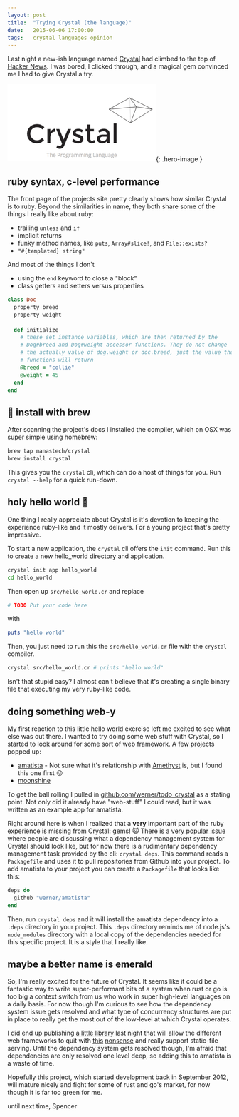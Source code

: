 ```yaml
---
layout: post
title:  "Trying Crystal (the language)"
date:   2015-06-06 17:00:00
tags:   crystal languages opinion
---
```


Last night a new-ish language named [Crystal](http://crystal-lang.org/) had climbed to the top of [Hacker News](https://web.archive.org/web/20150606041438/https://news.ycombinator.com/). I was bored, I clicked through, and a magical gem convinced me I had to give Crystal a try.

![Crystal trance generator](/assets/posts/2015/crystal-lang-logo.gif){: .hero-image }

## ruby syntax, c-level performance

The front page of the projects site pretty clearly shows how similar Crystal is to ruby. Beyond the similarities in name, they both share some of the things I really like about ruby:

 - trailing `unless` and `if`
 - implicit returns
 - funky method names, like `puts`, `Array#slice!`, and `File::exists?`
 - `"#{templated} string"`

And most of the things I don't

 - using the `end` keyword to close a "block"
 - class getters and setters versus properties

```ruby
class Doc
  property breed
  property weight

  def initialize
    # these set instance variables, which are then returned by the
    # Dog#breed and Dog#weight accessor functions. They do not change
    # the actually value of dog.weight or doc.breed, just the value those
    # functions will return
    @breed = "collie"
    @weight = 45
  end
end
```



## :vertical_traffic_light: install with brew

After scanning the project's docs I installed the compiler, which on OSX was super simple using homebrew:

```sh
brew tap manastech/crystal
brew install crystal
```

This gives you the `crystal` cli, which can do a host of things for you. Run `crystal --help` for a quick run-down.




## holy hello world :rocket:

One thing I really appreciate about Crystal is it's devotion to keeping the experience ruby-like and it mostly delivers. For a young project that's pretty impressive.

To start a new application, the `crystal` cli offers the `init` command. Run this to create a new hello_world directory and application.

```sh
crystal init app hello_world
cd hello_world
```

Then open up `src/hello_world.cr` and replace

```rb
# TODO Put your code here
```

with

```rb
puts "hello world"
```

Then, you just need to run this the `src/hello_world.cr` file with the `crystal` compiler.

```sh
crystal src/hello_world.cr # prints "hello world"
```

Isn't that stupid easy? I almost can't believe that it's creating a single binary file that executing my very ruby-like code.



## doing something web-y

My first reaction to this little hello world exercise left me excited to see what else was out there. I wanted to try doing some web stuff with Crystal, so I started to look around for some sort of web framework. A few projects popped up:

  - [amatista](https://github.com/werner/amatista) - Not sure what it's relationship with [Amethyst](https://github.com/Codcore/Amethyst) is, but I found this one first :stuck_out_tongue_winking_eye:
  - [moonshine](https://github.com/dhruvrajvanshi/Moonshine)


To get the ball rolling I pulled in [github.com/werner/todo_crystal](https://github.com/werner/todo_crystal) as a stating point. Not only did it already have "web-stuff" I could read, but it was written as an example app for amatista.

Right around here is when I realized that a **very** important part of the ruby experience is missing from Crystal: gems! :scream_cat: There is a [very popular issue](https://github.com/manastech/crystal/issues/220) where people are discussing what a dependency management system for Crystal should look like, but for now there is a rudimentary dependency management task provided by the cli: `crystal deps`. This command reads a `Packagefile` and uses it to pull repositories from Github into your project. To add amatista to your project you can create a `Packagefile` that looks like this:

```rb
deps do
  github "werner/amatista"
end
```

Then, run `crystal deps` and it will install the amatista dependency into a `.deps` directory in your project. This `.deps` directory reminds me of node.js's `node_modules` directory with a local copy of the dependencies needed for this specific project. It is a style that I really like.




## maybe a better name is emerald

So, I'm really excited for the future of Crystal. It seems like it could be a fantastic way to write super-performant bits of a system when rust or go is too big a context switch from us who work in super high-level languages on a daily basis. For now though I'm curious to see how the dependency system issue gets resolved and what type of concurrency structures are put in place to really get the most out of the low-level at which Crystal operates.

I did end up publishing [a little library](https://github.com/spalger/crystal-mime) last night that will allow the different web frameworks to quit with [this](https://github.com/werner/amatista/blob/908a6ee3890c2ebf402e5d67266548256518a89f/src/amatista/response.cr#L13-L16) [nonsense](https://github.com/dhruvrajvanshi/Moonshine/blob/96cabb3fc20e4412b8b0327279c4a6043be568d0/src/moonshine/http/handler.cr#L74-L80) and really support static-file serving. Until the dependency system gets resolved though, I'm afraid that dependencies are only resolved one level deep, so adding this to amatista is a waste of time.

Hopefully this project, which started development back in September 2012, will mature nicely and fight for some of rust and go's market, for now though it is far too green for me.



until next time,
Spencer
